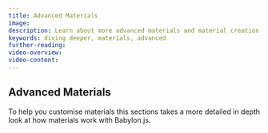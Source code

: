 ```yaml
---
title: Advanced Materials
image: 
description: Learn about more advanced materials and material creation in Babylon.js.
keywords: diving deeper, materials, advanced
further-reading:
video-overview:
video-content:
---
```


## Advanced Materials

To help you customise materials this sections takes a more detailed in depth look at how materials work with Babylon.js. 